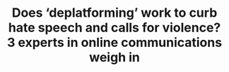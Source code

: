 ---
title: 'Does ‘deplatforming’ work to curb hate speech and calls for violence? 3 experts in online communications weigh in'

year: 2021

venue: "The Conversation"

link: "https://theconversation.com/does-deplatforming-work-to-curb-hate-speech-and-calls-for-violence-3-experts-in-online-communications-weigh-in-153177"

archive: "https://web.archive.org/web/20210120155914/https://theconversation.com/does-deplatforming-work-to-curb-hate-speech-and-calls-for-violence-3-experts-in-online-communications-weigh-in-153177"

related_paper: 'Does Platform Migration Compromise Content Moderation? Evidence from r/The_Donald and r/Incels'

---